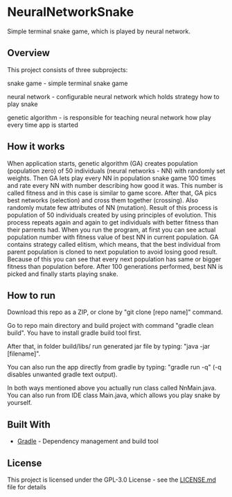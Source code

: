 # NeuralNetworkSnake

Simple terminal snake game, which is played by neural network.

## Overview

This project consists of three subprojects:

snake game - simple terminal snake game

neural network - configurable neural network which holds strategy how to play snake

genetic algorithm - is responsible for teaching neural network how play every time app is started

## How it works

When application starts, genetic algorithm (GA) creates population (population zero) of 50 individuals (neural networks - NN) with randomly set weights.
Then GA lets play every NN in population snake game 100 times and rate every NN with number describing how good it was. This number is called fitness and in this case is similar to game score.
After that, GA pics best networks (selection) and cross them together (crossing). Also randomly mutate few attributes of NN (mutation).
Result of this process is population of 50 individuals created by using principles of evolution.
This process repeats again and again to get individuals with better fitness than their parrents had.
When you run the program, at first you can see actual population number with fitness value of best NN in current population. GA contains strategy called elitism, which means, that the best individual from parent population is cloned to next population to avoid losing good result. Because of this you can see that every next population has same or bigger fitness than population before.
After 100 generations performed, best NN is picked and finally starts  playing snake.

## How to run

Download this repo as a ZIP, or clone by "git clone [repo name]" command.

Go to repo main directory and build project with command "gradle clean build". You have to install gradle build tool first.

After that, in folder build/libs/ run generated jar file by typing: "java -jar [filename]".

You can also run the app directly from gradle by typing: "gradle run -q" (-q disables unwanted gradle text output).

In both ways mentioned above you actually run class called NnMain.java. You can also run from IDE class Main.java, which allows you play snake by yourself.

## Built With

* [Gradle](https://gradle.org/) - Dependency management and build tool

## License

This project is licensed under the GPL-3.0 License - see the [LICENSE.md](LICENSE.md) file for details